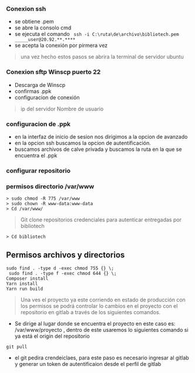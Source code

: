 ### Conexion ssh
- se obtiene .pem
- se abre la consolo cmd
- se ejecuta el comando ``` ssh -i C:\ruta\de\archivo\bibliotech.pem _____user@20.92.**.****```
- se acepta la conexión por pirmera vez
> una vez hecho estos pasos se abrira la terminal de servidor ubuntu

### Conexion sftp Winscp puerto 22
- Descarga de Winscp
- confirmas .ppk
- configuracion de conexión
 >ip del servidor
 >Nombre de usuario
### configuracion de .ppk
- en la interfaz de inicio de sesion nos dirigimos a la opcion de avanzado
- en la opcion ssh buscamos la opcion de autentificación.
- buscamos archivos de calve privada y buscamos la ruta en la que se encuentra el .ppk


### configurar repositorio 
### permisos directorio /var/www
```
> sudo chmod -R 775 /var/www
> sudo chown -R www-data:www-data
> Cd /var/www/
```
> Git clone repositorios credenciales para autenticar entregadas por bibliotech
```
> Cd bibliotech
```
## Permisos archivos y directorios
```
sudo find . -type d -exec chmod 755 {} \;
 sudo find . -type f -exec chmod 644 {} \;
Composer install 
Yarn install 
Yarn run build 
```

> Una ves el proyecto ya este corriendo en estado de producción con los permisos se podrá controlar lo cambios en el proyecto con el repositorio en gitlab a través de los siguientes comandos.

- Se dirige al lugar donde se encuentra el proyecto en este caso es: /var/www/proyecto , dentro de este usaremos lo siguientes comando si ya está el origin del repositorio 

```
git pull
```

- el git pedira crendeiclaes, para este paso es necesario ingresar al gitlab y generar un token de autentificaion desde el perfil de gitlab 

